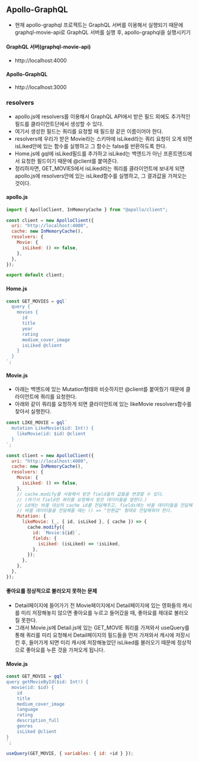 ## Apollo-GraphQL

- 현재 apollo-graphql 프로젝트는 GraphQL 서버를 이용해서 실행되기 때문에 graphql-movie-api로 GraphQL 서버를 실행 후, apollo-graphql을 실행시키기

#### GraphQL 서버(graphql-movie-api)

- http://localhost:4000

#### Apollo-GraphQL

- http://localhost:3000

### resolvers

- apollo.js에 resolvers를 이용해서 GraphQL API에서 받은 필드 외에도 추가적인 필드를 클라이언트단에서 생성할 수 있다.
- 여기서 생성한 필드는 쿼리를 요청할 때 필드랑 같은 이름이어야 한다.
- resolvers에 우리가 받은 Movie라는 스키마에 isLiked라는 쿼리 요청이 오게 되면 isLiked안에 있는 함수를 실행하고 그 함수는 false를 반환하도록 한다.
- Home.js에 gql에 isLiked필드를 추가하고 isLiked는 백엔드가 아닌 프론트엔드에서 요청한 필드이기 때문에 @client를 붙여준다.
- 정리하자면, GET_MOVIES에서 isLiked라는 쿼리를 클라이언트에 보내게 되면 apollo.js에 resolvers안에 있는 isLiked함수를 실행하고, 그 결과값을 가져오는 것이다.

#### apollo.js

```javascript
import { ApolloClient, InMemoryCache } from "@apollo/client";

const client = new ApolloClient({
  uri: "http://localhost:4000",
  cache: new InMemoryCache(),
  resolvers: {
    Movie: {
      isLiked: () => false,
    },
  },
});

export default client;
```

#### Home.js

```javascript
const GET_MOVIES = gql`
  query {
    movies {
      id
      title
      year
      rating
      medium_cover_image
      isLiked @client
    }
  }
`;
```

#### Movie.js

- 아래는 백엔드에 있는 Mutation형태와 비슷하지만 @client를 붙여줬기 때문에 클라이언트에 쿼리를 요청한다.
- 아래와 같이 쿼리를 요청하게 되면 클라이언트에 있는 likeMovie resolvers함수를 찾아서 실행한다.

```javascript
const LIKE_MOVIE = gql`
  mutation LikeMovie($id: Int!) {
    likeMovie(id: $id) @client
  }
`;

const client = new ApolloClient({
  uri: "http://localhost:4000",
  cache: new InMemoryCache(),
  resolvers: {
    Movie: {
      isLiked: () => false,
    },
    // cache.modify를 사용해서 받은 field들의 값들을 변경할 수 있다. 
    // (여기서 field란 쿼리를 요청해서 받은 데이터들을 말한다.)
    // id에는 바꿀 대상의 cache id를 전달해주고, fields에는 바꿀 데이터들을 전달해준다.
    // 바꿀 데이터들을 전달해줄 때는 () => "반환값" 형태로 전달해줘야 한다.
    Mutation: {
      likeMovie: (_, { id, isLiked }, { cache }) => {
        cache.modify({
          id: `Movie:${id}`,
          fields: {
            isLiked: (isLiked) => !isLiked,
          },
        });
      },
    },
  },
});
```

#### 좋아요를 정상적으로 불러오지 못하는 문제

- Detail페이지에 들어가기 전 Movie페이지에서 Detail페이지에 있는 영화들의 캐시를 미리 저장해놓지 않으면 좋아요를 누르고 들어갔을 때, 좋아요를 제대로 불러오질 못한다.
- 그래서 Movie.js에 Detail.js에 있는 GET_MOVIE 쿼리를 가져와서 useQuery를 통해 쿼리를 미리 요청해서 Detail페이지의 필드들을 먼저 가져와서 캐시에 저장시킨 후, 들어가게 되면 미리 캐시에 저장해놓았던 isLiked를 불러오기 때문에 정상적으로 좋아요를 누른 것을 가져오게 됩니다.

#### Movie.js

```javascript
const GET_MOVIE = gql`
query getMovieById($id: Int!) {
  movie(id: $id) {
    id
    title
    medium_cover_image
    language
    rating
    description_full
    genres
    isLiked @client
}
`;

useQuery(GET_MOVIE, { variables: { id: +id } });
```